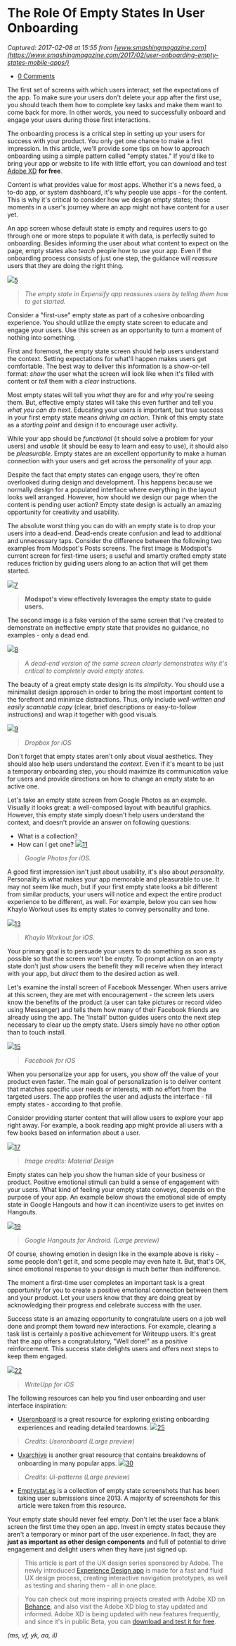 # The Role Of Empty States In User Onboarding

_Captured: 2017-02-08 at 15:55 from [www.smashingmagazine.com](https://www.smashingmagazine.com/2017/02/user-onboarding-empty-states-mobile-apps/)_

  * [0 Comments](https://www.smashingmagazine.com/2017/02/user-onboarding-empty-states-mobile-apps/)

The first set of screens with which users interact, set the expectations of the app. To make sure your users don't delete your app after the first use, you should teach them how to complete key tasks and make them want to come back for more. In other words, you need to successfully onboard and engage your users during those first interactions.

The onboarding process is a critical step in setting up your users for success with your product. You only get one chance to make a first impression. In this article, we'll provide some tips on how to approach onboarding using a simple pattern called "empty states." If you'd like to bring your app or website to life with little effort, you can download and test [Adobe XD](https://adobe.ly/2jwvPi9) **for free**.

Content is what provides value for most apps. Whether it's a news feed, a to-do app, or system dashboard, it's why people use apps - for the content. This is why it's critical to consider how we design empty states; those moments in a user's journey where an app might not have content for a user yet.

An app screen whose default state is empty and requires users to go through one or more steps to populate it with data, is perfectly suited to onboarding. Besides informing the user about what content to expect on the page, empty states also _teach_ people how to use your app. Even if the onboarding process consists of just one step, the guidance will _reassure_ users that they are doing the right thing.

![](https://www.smashingmagazine.com/wp-content/uploads/2016/12/1-preview-opt.png)[5](https://www.smashingmagazine.com/2017/02/user-onboarding-empty-states-mobile-apps/)

> _The empty state in Expensify app reassures users by telling them how to get started._

Consider a "first-use" empty state as part of a cohesive onboarding experience. You should utilize the empty state screen to educate and engage your users. Use this screen as an opportunity to turn a moment of nothing into something.

First and foremost, the empty state screen should help users understand the context. Setting expectations for what'll happen makes users get comfortable. The best way to deliver this information is a show-or-tell format: _show_ the user what the screen will look like when it's filled with content or _tell_ them with a _clear_ instructions.

Most empty states will tell you _what_ they are for and _why_ you're seeing them. But, effective empty states will take this even further and tell you _what you can do next_. Educating your users is important, but true success in your first empty state means _driving an action_. Think of this empty state as a _starting point_ and design it to encourage user activity.

While your app should be _functional_ (it should solve a problem for your users) and _usable_ (it should be easy to learn and easy to use), it should also be _pleasurable_. Empty states are an excellent opportunity to make a human connection with your users and get across the personality of your app.

Despite the fact that empty states can engage users, they're often overlooked during design and development. This happens because we normally design for a populated interface where everything in the layout looks well arranged. However, how should we design our page when the content is pending user action? Empty state design is actually an amazing opportunity for creativity and usability.

The absolute worst thing you can do with an empty state is to drop your users into a dead-end. Dead-ends create confusion and lead to additional and unnecessary taps. Consider the difference between the following two examples from Modspot's Posts screens. The first image is Modspot's current screen for first-time users; a useful and smartly crafted empty state reduces friction by guiding users along to an action that will get them started.

![](https://www.smashingmagazine.com/wp-content/uploads/2016/12/2-preview-opt.png)[7](https://www.smashingmagazine.com/2017/02/user-onboarding-empty-states-mobile-apps/)

> __Modspot's view effectively leverages the empty state to guide users.__

The second image is a fake version of the same screen that I've created to demonstrate an ineffective empty state that provides no guidance, no examples - only a dead end.

![](https://www.smashingmagazine.com/wp-content/uploads/2016/12/3-preview-opt.png)[8](https://www.smashingmagazine.com/2017/02/user-onboarding-empty-states-mobile-apps/)

> _A dead-end version of the same screen clearly demonstrates why it's critical to completely avoid empty states._

The beauty of a great empty state design is its _simplicity_. You should use a minimalist design approach in order to bring the most important content to the forefront and minimize distractions. Thus, only include _well-written and easily scannable copy_ (clear, brief descriptions or easy-to-follow instructions) and wrap it together with good visuals.

![](https://www.smashingmagazine.com/wp-content/uploads/2017/01/4-preview-opt-1.png)[9](https://www.smashingmagazine.com/2017/02/user-onboarding-empty-states-mobile-apps/)

> _Dropbox for iOS_

Don't forget that empty states aren't only about visual aesthetics. They should also help users understand the _context_. Even if it's meant to be just a temporary onboarding step, you should maximize its communication value for users and provide directions on how to change an empty state to an active one.

Let's take an empty state screen from Google Photos as an example. Visually it looks great: a well-composed layout with beautiful graphics. However, this empty state simply doesn't help users understand the context, and doesn't provide an answer on following questions:

  * What is a collection?
  * How can I get one?
![](https://www.smashingmagazine.com/wp-content/uploads/2017/01/5-preview-opt-2.png)[11](https://www.smashingmagazine.com/2017/02/user-onboarding-empty-states-mobile-apps/)

> _Google Photos for iOS._

A good first impression isn't just about usability, it's also about _personality_. Personality is what makes your app memorable and pleasurable to use. It may not seem like much, but if your first empty state looks a bit different from similar products, your users will notice and expect the entire product experience to be different, as well. For example, below you can see how Khaylo Workout uses its empty states to convey personality and tone.

![](https://www.smashingmagazine.com/wp-content/uploads/2017/01/7-preview-opt.png)[13](https://www.smashingmagazine.com/2017/02/user-onboarding-empty-states-mobile-apps/)

> _Khaylo Workout for iOS._

Your primary goal is to persuade your users to do something as soon as possible so that the screen won't be empty. To prompt action on an empty state don't just _show_ users the benefit they will receive when they interact with your app, but _direct_ them to the desired action as well.

Let's examine the install screen of Facebook Messenger. When users arrive at this screen, they are met with encouragement - the screen lets users know the benefits of the product (a user can take pictures or record video using Messenger) and tells them how many of their Facebook friends are already using the app. The 'Install' button guides users onto the next step necessary to clear up the empty state. Users simply have no other option than to touch install.

![](https://www.smashingmagazine.com/wp-content/uploads/2017/01/6-preview-opt-2.png)[15](https://www.smashingmagazine.com/2017/02/user-onboarding-empty-states-mobile-apps/)

> _Facebook for iOS_

When you personalize your app for users, you show off the value of your product even faster. The main goal of personalization is to deliver content that matches specific user needs or interests, with no effort from the targeted users. The app profiles the user and adjusts the interface - fill empty states - according to that profile.

Consider providing starter content that will allow users to explore your app right away. For example, a book reading app might provide all users with a few books based on information about a user.

![](https://www.smashingmagazine.com/wp-content/uploads/2017/01/8-preview-opt-1.png)[17](https://www.smashingmagazine.com/2017/02/user-onboarding-empty-states-mobile-apps/)

> _Image credits: Material Design_

Empty states can help you show the human side of your business or product. Positive emotional stimuli can build a sense of engagement with your users. What kind of feeling your empty state conveys, depends on the purpose of your app. An example below shows the emotional side of empty state in Google Hangouts and how it can incentivize users to get invites on Hangouts.

![](https://www.smashingmagazine.com/wp-content/uploads/2017/01/9-preview-opt-1.png)[19](https://www.smashingmagazine.com/2017/02/user-onboarding-empty-states-mobile-apps/)

> _Google Hangouts for Android. (Large preview)_

Of course, showing emotion in design like in the example above is risky - some people don't get it, and some people may even hate it. But, that's OK, since emotional response to your design is much better than indifference.

The moment a first-time user completes an important task is a great opportunity for you to create a positive emotional connection between them and your product. Let your users know that they are doing great by acknowledging their progress and celebrate success with the user.

Success state is an amazing opportunity to congratulate users on a job well done and prompt them toward new interactions. For example, clearing a task list is certainly a positive achievement for Writeupp users. It's great that the app offers a congratulatory, "Well done!" as a positive reinforcement. This success state delights users and offers next steps to keep them engaged.

![](https://www.smashingmagazine.com/wp-content/uploads/2017/01/10-preview-opt-2.png)[22](https://www.smashingmagazine.com/2017/02/user-onboarding-empty-states-mobile-apps/)

> _WriteUpp for iOS_

The following resources can help you find user onboarding and user interface inspiration:

  * [Useronboard](http://www.useronboard.com) is a great resource for exploring existing onboarding experiences and reading detailed teardowns.
![](https://www.smashingmagazine.com/wp-content/uploads/2017/01/11-preview-opt-2.png)[25](https://www.smashingmagazine.com/2017/02/user-onboarding-empty-states-mobile-apps/)

> _Credits: Useronboard (Large preview)_

  * [Uxarchive](http://uxarchive.com/tasks/onboarding) is another great resource that contains breakdowns of onboarding in many popular apps.
![](https://www.smashingmagazine.com/wp-content/uploads/2017/01/12-preview-opt-3.png)[30](https://www.smashingmagazine.com/2017/02/user-onboarding-empty-states-mobile-apps/)

> _Credits: Ui-patterns (Large preview)_

  * [Emptystat.es](http://emptystat.es/) is a collection of empty state screenshots that has been taking user submissions since 2013. A majority of screenshots for this article were taken from this resource.

Your empty state should never feel empty. Don't let the user face a blank screen the first time they open an app. Invest in empty states because they aren't a temporary or minor part of the user experience. In fact, they are **just as important as other design components** and full of potential to drive engagement and delight users when they have just signed up.

> This article is part of the UX design series sponsored by Adobe. The newly introduced [Experience Design app](https://adobe.ly/2jwvPi9) is made for a fast and fluid UX design process, creating interactive navigation prototypes, as well as testing and sharing them - all in one place.

> You can check out more inspiring projects created with Adobe XD on [Behance](http://adobe.ly/1U9LS0E), and also visit the Adobe XD blog to stay updated and informed. Adobe XD is being updated with new features frequently, and since it's in public Beta, you can [download and test it for free](https://adobe.ly/2jwvPi9).

_(ms, vf, yk, aa, il)_

